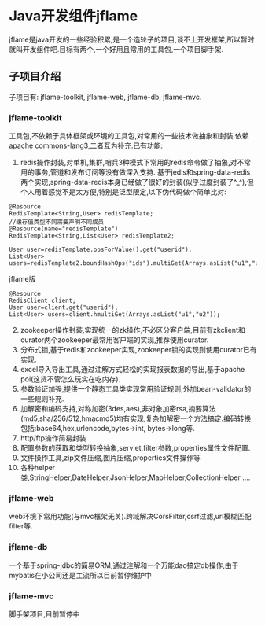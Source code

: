 # Java开发组件jflame
jflame是java开发的一些经验积累,是一个造轮子的项目,谈不上开发框架,所以暂时就叫开发组件吧.目标有两个,一个好用且常用的工具包,一个项目脚手架.


## 子项目介绍
子项目有: jflame-toolkit, jflame-web, jflame-db, jflame-mvc.

### jflame-toolkit
工具包,不依赖于具体框架或环境的工具包,对常用的一些技术做抽象和封装.依赖apache commons-lang3,二者互为补充.已有功能:
1. redis操作封装,对单机,集群,哨兵3种模式下常用的redis命令做了抽象,对不常用的事务,管道和发布订阅等没有做深入支持. 基于jedis和spring-data-redis两个实现,spring-data-redis本身已经做了很好的封装(似乎过度封装了^_^),但个人用着感觉不是太方便,特别是泛型限定,以下伪代码做个简单比对:   
~~~
@Resource
RedisTemplate<String,User> redisTemplate;
//缓存值类型不同需要声明不同成员
@Resource(name="redisTemplate")
RedisTemplate<String,List<User> redisTemplate2;

User user=redisTemplate.opsForValue().get("userid");
List<User> users=redisTemplate2.boundHashOps("ids").multiGet(Arrays.asList("u1","u2"));
~~~
jflame版
~~~
@Resource
RedisClient client;
User user=client.get("userid");
List<User> users=client.hmultiGet(Arrays.asList("u1","u2"));
~~~

2. zookeeper操作封装,实现统一的zk操作,不必区分客户端,目前有zkclient和curator两个zookeeper最常用客户端的实现,推荐使用curator.
3. 分布式锁,基于redis和zookeeper实现,zookeeper锁的实现则使用curator已有实现.
4. excel导入导出工具,通过注解方式轻松的实现报表数据的导出,基于apache poi(这货不管怎么玩实在吃内存).
5. 参数验证加强,提供一个静态工具类实现常用验证规则,外加bean-validator的一些规则补充.
6. 加解密和编码支持,对称加密(3des,aes),非对象加密rsa,摘要算法(md5,sha/256/512,hmacmd5)均有实现,复杂加解密一个方法搞定.编码转换包括:base64,hex,urlencode,bytes->int, bytes->long等.
7. http/ftp操作简易封装
8. 配置参数的获取和类型转换抽象,servlet,filter参数,properties属性文件配置.
9. 文件操作工具,zip文件压缩,图片压缩,properties文件操作等
10. 各种helper类,StringHelper,DateHelper,JsonHelper,MapHelper,CollectionHelper ....

### jflame-web

web环境下常用功能(与mvc框架无关).跨域解决CorsFilter,csrf过滤,url模糊匹配filter等.

### jflame-db
一个基于spring-jdbc的简易ORM,通过注解和一个万能dao搞定db操作,由于mybatis在小公司还是主流所以目前暂停维护中

### jflame-mvc
脚手架项目,目前暂停中

